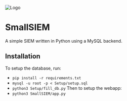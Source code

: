 ![Logo](logo.png)

# SmallSIEM
A simple SIEM written in Python using a MySQL backend.

## Installation
To setup the database, run:
- `pip install -r requirements.txt`
- `mysql -u root -p < Setup/setup.sql`
- `python3 Setup/fill_db.py`
Then to setup the webapp:
- `python3 SmallSIEM/app.py`